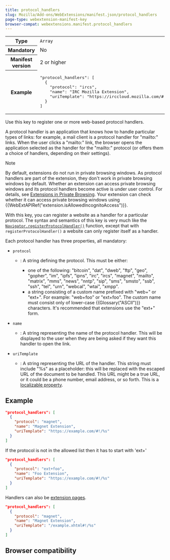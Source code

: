 ```yaml
---
title: protocol_handlers
slug: Mozilla/Add-ons/WebExtensions/manifest.json/protocol_handlers
page-type: webextension-manifest-key
browser-compat: webextensions.manifest.protocol_handlers
---
```




<table class="fullwidth-table standard-table">
  <tbody>
    <tr>
      <th scope="row">Type</th>
      <td><code>Array</code></td>
    </tr>
    <tr>
      <th scope="row">Mandatory</th>
      <td>No</td>
    </tr>
    <tr>
      <th scope="row">Manifest version</th>
      <td>2 or higher</td>
    </tr>
    <tr>
      <th scope="row">Example</th>
      <td>
        <pre class="brush: json">
"protocol_handlers": [
  {
    "protocol": "ircs",
    "name": "IRC Mozilla Extension",
    "uriTemplate": "https://irccloud.mozilla.com/#!/%s"
  }
]</pre
        >
      </td>
    </tr>
  </tbody>
</table>

Use this key to register one or more web-based protocol handlers.

A protocol handler is an application that knows how to handle particular types of links: for example, a mail client is a protocol handler for "mailto:" links. When the user clicks a "mailto:" link, the browser opens the application selected as the handler for the "mailto:" protocol (or offers them a choice of handlers, depending on their settings).

> [!NOTE]
> By default, extensions do not run in private browsing windows. As protocol handlers are part of the extension, they don't work in private browsing windows by default. Whether an extension can access private browsing windows and its protocol handlers become active is under user control. For details, see [Extensions in Private Browsing](https://support.mozilla.org/en-US/kb/extensions-private-browsing). Your extension can check whether it can access private browsing windows using {{WebExtAPIRef("extension.isAllowedIncognitoAccess")}}.

With this key, you can register a website as a handler for a particular protocol. The syntax and semantics of this key is very much like the [`Navigator.registerProtocolHandler()`](/Web/API/Navigator/registerProtocolHandler) function, except that with `registerProtocolHandler()` a website can only register itself as a handler.

Each protocol handler has three properties, all mandatory:

- `protocol`

  - : A string defining the protocol. This must be either:

    - one of the following: "bitcoin", "dat", "dweb", "ftp", "geo", "gopher", "im", "ipfs", "ipns", "irc", "ircs", "magnet", "mailto", "matrix", "mms", "news", "nntp", "sip", "sms", "smsto", "ssb", "ssh", "tel", "urn", "webcal", "wtai", "xmpp".
    - a string consisting of a custom name prefixed with "web+" or "ext+". For example: "web+foo" or "ext+foo". The custom name must consist only of lower-case {{Glossary("ASCII")}} characters. It's recommended that extensions use the "ext+" form.

- `name`
  - : A string representing the name of the protocol handler. This will be displayed to the user when they are being asked if they want this handler to open the link.
- `uriTemplate`
  - : A string representing the URL of the handler. This string must include "%s" as a placeholder: this will be replaced with the escaped URL of the document to be handled. This URL might be a true URL, or it could be a phone number, email address, or so forth. This is a [localizable property](/Mozilla/Add-ons/WebExtensions/Internationalization#internationalizing_manifest.json).

## Example

```json
"protocol_handlers": [
  {
    "protocol": "magnet",
    "name": "Magnet Extension",
    "uriTemplate": "https://example.com/#!/%s"
  }
]
```

If the protocol is not in the allowed list then it has to start with 'ext+'

```json
"protocol_handlers": [
  {
    "protocol": "ext+foo",
    "name": "Foo Extension",
    "uriTemplate": "https://example.com/#!/%s"
  }
]
```

Handlers can also be [extension pages](/Mozilla/Add-ons/WebExtensions/user_interface/Extension_pages).

```json
"protocol_handlers": [
  {
    "protocol": "magnet",
    "name": "Magnet Extension",
    "uriTemplate": "/example.xhtml#!/%s"
  }
]
```

## Browser compatibility



